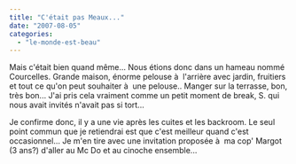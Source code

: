 ```yaml
---
title: "C'était pas Meaux..."
date: "2007-08-05"
categories: 
  - "le-monde-est-beau"
---
```


Mais c'était bien quand même... Nous étions donc dans un hameau nommé Courcelles. Grande maison, énorme pelouse à  l'arrière avec jardin, fruitiers et tout ce qu'on peut souhaiter à  une pelouse.. Manger sur la terrasse, bon, très bon... J'ai pris cela vraiment comme un petit moment de break, S. qui nous avait invités n'avait pas si tort...

Je confirme donc, il y a une vie après les cuites et les backroom. Le seul point commun que je retiendrai est que c'est meilleur quand c'est occasionnel... Je m'en tire avec une invitation proposée à  ma cop' Margot (3 ans?) d'aller au Mc Do et au cinoche ensemble...
